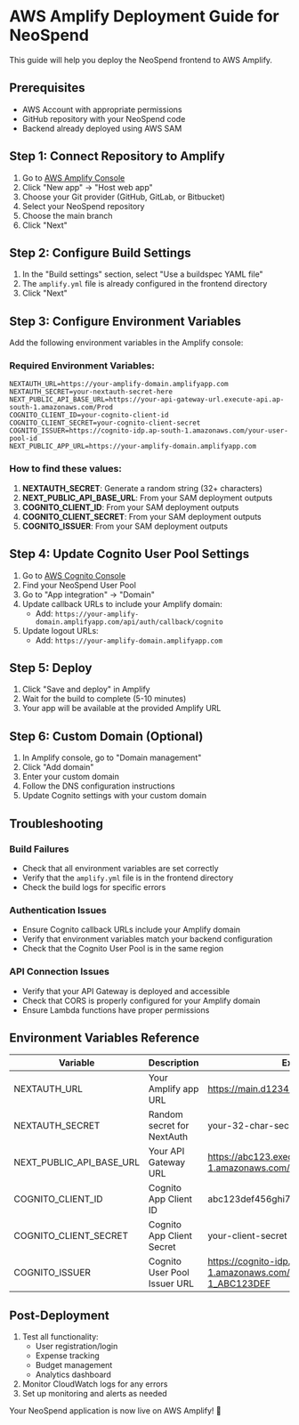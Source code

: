 # AWS Amplify Deployment Guide for NeoSpend

This guide will help you deploy the NeoSpend frontend to AWS Amplify.

## Prerequisites

- AWS Account with appropriate permissions
- GitHub repository with your NeoSpend code
- Backend already deployed using AWS SAM

## Step 1: Connect Repository to Amplify

1. Go to [AWS Amplify Console](https://console.aws.amazon.com/amplify/)
2. Click "New app" → "Host web app"
3. Choose your Git provider (GitHub, GitLab, or Bitbucket)
4. Select your NeoSpend repository
5. Choose the main branch
6. Click "Next"

## Step 2: Configure Build Settings

1. In the "Build settings" section, select "Use a buildspec YAML file"
2. The `amplify.yml` file is already configured in the frontend directory
3. Click "Next"

## Step 3: Configure Environment Variables

Add the following environment variables in the Amplify console:

### Required Environment Variables:

```
NEXTAUTH_URL=https://your-amplify-domain.amplifyapp.com
NEXTAUTH_SECRET=your-nextauth-secret-here
NEXT_PUBLIC_API_BASE_URL=https://your-api-gateway-url.execute-api.ap-south-1.amazonaws.com/Prod
COGNITO_CLIENT_ID=your-cognito-client-id
COGNITO_CLIENT_SECRET=your-cognito-client-secret
COGNITO_ISSUER=https://cognito-idp.ap-south-1.amazonaws.com/your-user-pool-id
NEXT_PUBLIC_APP_URL=https://your-amplify-domain.amplifyapp.com
```

### How to find these values:

1. **NEXTAUTH_SECRET**: Generate a random string (32+ characters)
2. **NEXT_PUBLIC_API_BASE_URL**: From your SAM deployment outputs
3. **COGNITO_CLIENT_ID**: From your SAM deployment outputs
4. **COGNITO_CLIENT_SECRET**: From your SAM deployment outputs
5. **COGNITO_ISSUER**: From your SAM deployment outputs

## Step 4: Update Cognito User Pool Settings

1. Go to [AWS Cognito Console](https://console.aws.amazon.com/cognito/)
2. Find your NeoSpend User Pool
3. Go to "App integration" → "Domain"
4. Update callback URLs to include your Amplify domain:
   - Add: `https://your-amplify-domain.amplifyapp.com/api/auth/callback/cognito`
5. Update logout URLs:
   - Add: `https://your-amplify-domain.amplifyapp.com`

## Step 5: Deploy

1. Click "Save and deploy" in Amplify
2. Wait for the build to complete (5-10 minutes)
3. Your app will be available at the provided Amplify URL

## Step 6: Custom Domain (Optional)

1. In Amplify console, go to "Domain management"
2. Click "Add domain"
3. Enter your custom domain
4. Follow the DNS configuration instructions
5. Update Cognito settings with your custom domain

## Troubleshooting

### Build Failures
- Check that all environment variables are set correctly
- Verify that the `amplify.yml` file is in the frontend directory
- Check the build logs for specific errors

### Authentication Issues
- Ensure Cognito callback URLs include your Amplify domain
- Verify that environment variables match your backend configuration
- Check that the Cognito User Pool is in the same region

### API Connection Issues
- Verify that your API Gateway is deployed and accessible
- Check that CORS is properly configured for your Amplify domain
- Ensure Lambda functions have proper permissions

## Environment Variables Reference

| Variable | Description | Example |
|----------|-------------|---------|
| NEXTAUTH_URL | Your Amplify app URL | https://main.d1234567890.amplifyapp.com |
| NEXTAUTH_SECRET | Random secret for NextAuth | your-32-char-secret-string |
| NEXT_PUBLIC_API_BASE_URL | Your API Gateway URL | https://abc123.execute-api.ap-south-1.amazonaws.com/Prod |
| COGNITO_CLIENT_ID | Cognito App Client ID | abc123def456ghi789 |
| COGNITO_CLIENT_SECRET | Cognito App Client Secret | your-client-secret |
| COGNITO_ISSUER | Cognito User Pool Issuer URL | https://cognito-idp.ap-south-1.amazonaws.com/ap-south-1_ABC123DEF |

## Post-Deployment

1. Test all functionality:
   - User registration/login
   - Expense tracking
   - Budget management
   - Analytics dashboard
2. Monitor CloudWatch logs for any errors
3. Set up monitoring and alerts as needed

Your NeoSpend application is now live on AWS Amplify! 🚀